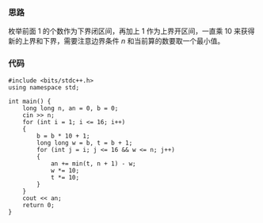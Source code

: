 ### 思路
枚举前面 $1$ 的个数作为下界闭区间，再加上 $1$ 作为上界开区间，一直乘 $10$ 来获得新的上界和下界，需要注意边界条件 $n$ 和当前算的数要取一个最小值。
### 代码
```
#include <bits/stdc++.h>
using namespace std;

int main() {
    long long n, an = 0, b = 0;
    cin >> n;
    for (int i = 1; i <= 16; i++)
    {
        b = b * 10 + 1;
        long long w = b, t = b + 1;
        for (int j = i; j <= 16 && w <= n; j++)
        {
            an += min(t, n + 1) - w;
            w *= 10;
            t *= 10;
        }
    }
    cout << an;
    return 0;
}
```

